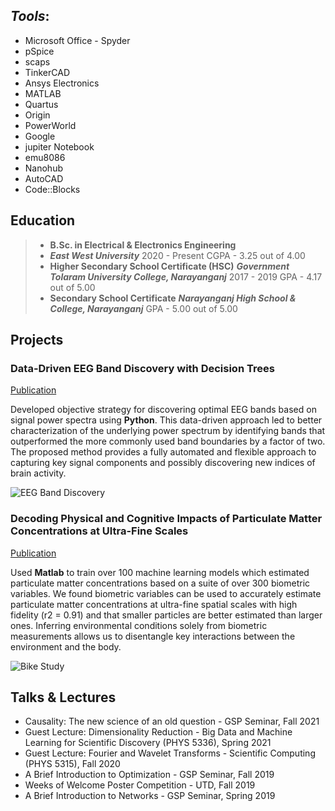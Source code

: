 
## _**Tools**_:
- Microsoft Office  - Spyder
- pSpice
- scaps 
- TinkerCAD
- Ansys Electronics
- MATLAB
- Quartus
- Origin
- PowerWorld
- Google
- jupiter Notebook
- emu8086
- Nanohub
- AutoCAD
- Code::Blocks 


## Education
> - **B.Sc. in Electrical & Electronics Engineering**
> - **_East West University_**
2020 - Present
CGPA - 3.25 out of 4.00
> - **Higher Secondary School Certificate (HSC)**
**_Government Tolaram University College, Narayanganj_**
2017 - 2019
GPA - 4.17 out of 5.00
> - **Secondary School Certificate**
_**Narayanganj High School & College, Narayanganj**_
GPA - 5.00 out of 5.00 
  

## Projects
### Data-Driven EEG Band Discovery with Decision Trees
[Publication](https://www.mdpi.com/1424-8220/22/8/3048)

Developed objective strategy for discovering optimal EEG bands based on signal power spectra using **Python**. This data-driven approach led to better characterization of the underlying power spectrum by identifying bands that outperformed the more commonly used band boundaries by a factor of two. The proposed method provides a fully automated and flexible approach to capturing key signal components and possibly discovering new indices of brain activity.

![EEG Band Discovery](/assets/img/eeg_band_discovery.jpeg)

### Decoding Physical and Cognitive Impacts of Particulate Matter Concentrations at Ultra-Fine Scales
[Publication](https://www.mdpi.com/1424-8220/22/11/4240)

Used **Matlab** to train over 100 machine learning models which estimated particulate matter concentrations based on a suite of over 300 biometric variables. We found biometric variables can be used to accurately estimate particulate matter concentrations at ultra-fine spatial scales with high fidelity (r2 = 0.91) and that smaller particles are better estimated than larger ones. Inferring environmental conditions solely from biometric measurements allows us to disentangle key interactions between the environment and the body.

![Bike Study](/assets/img/bike_study.jpeg)

## Talks & Lectures
- Causality: The new science of an old question - GSP Seminar, Fall 2021
- Guest Lecture: Dimensionality Reduction - Big Data and Machine Learning for Scientific Discovery (PHYS 5336), Spring 2021
- Guest Lecture: Fourier and Wavelet Transforms - Scientific Computing (PHYS 5315), Fall 2020
- A Brief Introduction to Optimization - GSP Seminar, Fall 2019
- Weeks of Welcome Poster Competition - UTD, Fall 2019
- A Brief Introduction to Networks - GSP Seminar, Spring 2019
